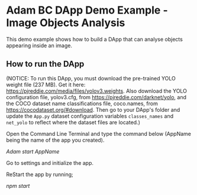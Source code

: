 
# Adam BC DApp Demo Example - Image Objects Analysis

This demo example shows how to build a DApp that can analyse objects appearing inside an image.

## How to run the DApp

(NOTICE: To run this DApp, you must download the pre-trained YOLO weight file (237 MB). Get it here: https://pjreddie.com/media/files/yolov3.weights. Also download the YOLO configuration file, yolov3.cfg, from https://pjreddie.com/darknet/yolo, and the COCO dataset name classifications file, coco.names, from https://cocodataset.org/#download. Then go to your DApp's folder and update the `App.py` dataset configuration variables `classes_names` and `net_yolo` to reflect where the dataset files are located.)

Open the Command Line Terminal and type the command below (AppName being the name of the app you created).

_Adam start AppName_

Go to settings and initialize the app.

ReStart the app by running;

_npm start_
